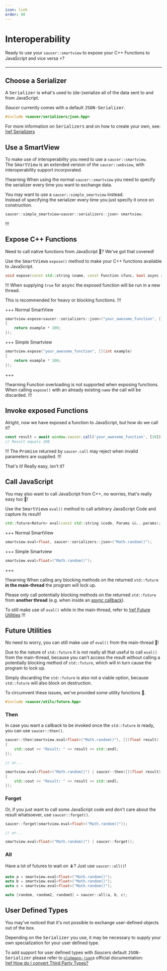 ```yaml
---
icon: link
order: 98
---
```


# Interoperability

Ready to use your `saucer::smartview` to expose your C++ Functions to JavaScript and vice versa ⚡?

---

## Choose a Serializer

A <kbd>Serializer</kbd> is what's used to (de-)serialize all of the data sent to and from JavaScript.  

_Saucer_ currently comes with a default <kbd>JSON-Serializer</kbd>.  
```cpp Consume the <kbd>JSON-Serializer</kbd>
#include <saucer/serializers/json.hpp>
``` 

For more information on <kbd>Serializers</kbd> and on how to create your own, see:
[!ref Serializers](../Advanced/Serializers.md)

## Use a SmartView

To make use of interoperability you need to use a `saucer::smartview`.  
The <kbd>SmartView</kbd> is an extended version of the `saucer::webview`, with interoperability support incorporated.

!!!warning
When using the normal `saucer::smartview` you need to specify the serializer every time you want to exchange data.  

You may want to use a `saucer::simple_smartview` instead.  
Instead of specifying the serializer every time you just specify it once on construction.  

```cpp Example
saucer::simple_smartview<saucer::serializers::json> smartview;
```
!!!

## Expose C++ Functions

Need to call native functions from JavaScript 🍻? We've got that covered!

Use the <kbd>SmartView</kbd>s `expose()` method to make your C++ functions available to JavaScript.

```cpp Method Signature (simplified)
void expose(const std::string &name, const Function &func, bool async = false);
```

!!!
When supplying `true` for <kbd>async</kbd> the exposed function will be run in a new thread.  

This is recommended for heavy or blocking functions.
!!!

+++ Normal SmartView
```cpp Example
smartview.expose<saucer::serializers::json>("your_awesome_function", [](int example)
{
    return example * 100;
});
```
+++ Simple Smartview
```cpp Example
smartview.expose("your_awesome_function", [](int example)
{
    return example * 100;
});
```
+++

!!!warning
Function overloading is not supported when exposing functions.  
When calling `expose()` with an already existing `name` the call will be discarded.
!!!

## Invoke exposed Functions

Alright, now we have exposed a function to JavaScript, but how do we call it?

```js JavaScript
const result = await window.saucer.call('your_awesome_function', [10]);
// Result equals 100
```

!!!
The <kbd>Promise</kbd> returned by `saucer.call` may reject when invalid parameters are supplied.
!!!

That's it! Really easy, isn't it?

## Call JavaScript

You may also want to call JavaScript from C++, no worries, that's really easy too 🚀!  

Use the <kbd>SmartView</kbd>s `eval()` method to call arbitrary JavaScript Code and capture its result!

```cpp Method Signature (simplified)
std::future<Return> eval(const std::string &code, Params &&...params);
```

+++ Normal SmartView
```cpp Example
smartview.eval<float, saucer::serializers::json>("Math.random()");
```
+++ Simple Smartview
```cpp Example
smartview.eval<float>("Math.random()");
```
+++

!!!warning
When calling any blocking methods on the returned `std::future` **in the main-thread** the program will lock up.  

Please only call potentially blocking methods on the returned `std::future` from **another thread** (e.g. when inside an [async callback](#expose-c-functions)).

To still make use of `eval()` while in the main-thread, refer to
[!ref Future Utilities](#future-utilities)
!!!

## Future Utilities

No need to worry, you can still make use of `eval()` from the main-thread 👏!

Due to the nature of `std::future` it is not really all that useful to call `eval()` from the main-thread, because you can't access the result without calling a potentially blocking method of `std::future`, which will in turn cause the program to lock up.

Simply discarding the `std::future` is also not a viable option, because `std::future` will also block on destruction.  

To circumvent these issues, we've provided some utility functions 🔮.

```cpp Include the utils
#include <saucer/utils/future.hpp>
```

### Then

In case you want a callback to be invoked once the `std::future` is ready, you can use `saucer::then()`.

```cpp Example
saucer::then(smartview.eval<float>("Math.random()"), [](float result) 
{
    std::cout << "Result: " << result << std::endl;
});

// or...

smartview.eval<float>("Math.random()") | saucer::then([](float result) 
{
    std::cout << "Result: " << result << std::endl;
});

```

### Forget

Or, if you just want to call some JavaScript code and don't care about the result whatsoever, use `saucer::forget()`.

```cpp Example
saucer::forget(smartview.eval<float>("Math.random()"));

// or...

smartview.eval<float>("Math.random()") | saucer::forget();
```

### All

Have a lot of futures to wait on 🪆? Just use `saucer::all()`!

```cpp Example
auto a = smartview.eval<float>("Math.random()");
auto b = smartview.eval<float>("Math.random()");
auto c = smartview.eval<float>("Math.random()");

auto [random, random2, random3] = saucer::all(a, b, c);
```

## User Defined Types

You may've noticed that it's not possible to exchange user-defined objects out of the box.

Depending on the <kbd>Serializer</kbd> you use, it may be necessary to supply your own specialization for your user defined type. 

To add support for user defined types with <i>Saucer</i>s default <kbd>JSON-Serializer</kbd> please refer to [`nlohmann-json`](https://github.com/nlohmann/json)s official documentation:  
[!ref How do I convert Third Party Types?](https://github.com/nlohmann/json#how-do-i-convert-third-party-types)